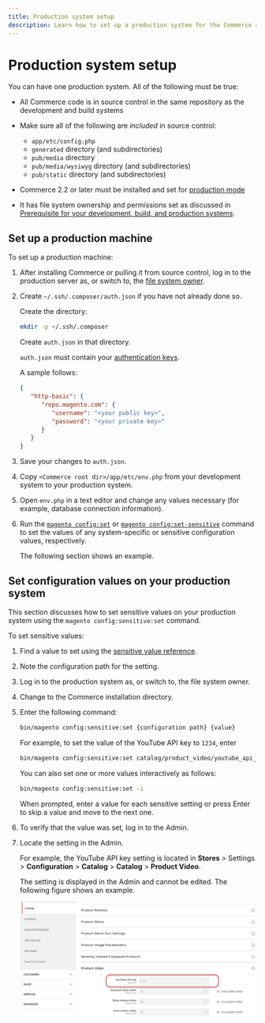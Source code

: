 ```yaml
---
title: Production system setup
description: Learn how to set up a production system for the Commerce application.
---
```


# Production system setup

You can have one production system. All of the following must be true:

- All Commerce code is in source control in the same repository as the development and build systems
- Make sure all of the following are _included_ in source control:

  - `app/etc/config.php`
  - `generated` directory (and subdirectories)
  - `pub/media` directory
  - `pub/media/wysiwyg` directory (and subdirectories)
  - `pub/static` directory (and subdirectories)

- Commerce 2.2 or later must be installed and set for [production mode](../bootstrap/application-modes.md#production-mode)
- It has file system ownership and permissions set as discussed in [Prerequisite for your development, build, and production systems](../deployment/prerequisites.md).

## Set up a production machine

To set up a production machine:

1. After installing Commerce or pulling it from source control, log in to the production server as, or switch to, the [file system owner](https://glossary.magento.com/magento-file-system-owner).
1. Create `~/.ssh/.composer/auth.json` if you have not already done so.

   Create the directory:

   ```bash
   mkdir -p ~/.ssh/.composer
   ```

   Create `auth.json` in that directory.

   `auth.json` must contain your [authentication keys](../../installation/prerequisites/authentication-keys.md).

   A sample follows:

   ```json
   {
      "http-basic": {
         "repo.magento.com": {
            "username": "<your public key>",
            "password": "<your private key>"
         }
      }
   }
   ```

1. Save your changes to `auth.json`.
1. Copy `<Commerce root dir>/app/etc/env.php` from your development system to your production system.
1. Open `env.php` in a text editor and change any values necessary (for example, database connection information).
1. Run the [`magento config:set`](../cli/set-configuration-values.md) or [`magento config:set-sensitive`](../cli/set-configuration-values.md) command to set the values of any system-specific or sensitive configuration values, respectively.

   The following section shows an example.

## Set configuration values on your production system

This section discusses how to set sensitive values on your production system using the `magento config:sensitive:set` command.

To set sensitive values:

1. Find a value to set using the [sensitive value reference](../reference/config-reference-sens.md).
1. Note the configuration path for the setting.
1. Log in to the production system as, or switch to, the file system owner.
1. Change to the Commerce installation directory.
1. Enter the following command:

   ```bash
   bin/magento config:sensitive:set {configuration path} {value}
   ```

   For example, to set the value of the YouTube API key to `1234`, enter

   ```bash
   bin/magento config:sensitive:set catalog/product_video/youtube_api_key 1234
   ```

   You can also set one or more values interactively as follows:

   ```bash
   bin/magento config:sensitive:set -i
   ```

   When prompted, enter a value for each sensitive setting or press Enter to skip a value and move to the next one.

1. To verify that the value was set, log in to the Admin.
1. Locate the setting in the Admin.

   For example, the YouTube API key setting is located in **Stores** > Settings > **Configuration** > **Catalog** > **Catalog** > **Product Video**.

   The setting is displayed in the Admin and cannot be edited. The following figure shows an example.

   ![Sensitive setting in the Admin](../../assets/configuration/sensitive-set.png)
